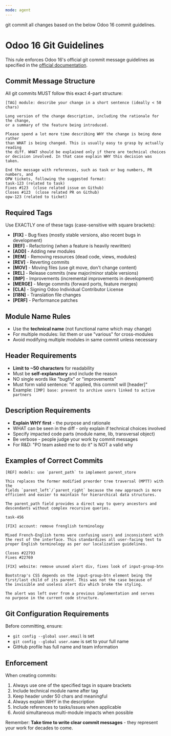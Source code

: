 ```yaml
---
mode: agent
---
```

git commit all changes based on the below Odoo 16 commit guidelines. 

# Odoo 16 Git Guidelines

This rule enforces Odoo 16's official git commit message guidelines as specified in the [official documentation](mdc:https:/www.odoo.com/documentation/16.0/contributing/development/git_guidelines.html).

## Commit Message Structure

All git commits MUST follow this exact 4-part structure:

```
[TAG] module: describe your change in a short sentence (ideally < 50 chars)

Long version of the change description, including the rationale for the change,
or a summary of the feature being introduced.

Please spend a lot more time describing WHY the change is being done rather
than WHAT is being changed. This is usually easy to grasp by actually reading
the diff. WHAT should be explained only if there are technical choices
or decision involved. In that case explain WHY this decision was taken.

End the message with references, such as task or bug numbers, PR numbers, and
OPW tickets, following the suggested format:
task-123 (related to task)
Fixes #123  (close related issue on Github)
Closes #123  (close related PR on Github)
opw-123 (related to ticket)
```

## Required Tags

Use EXACTLY one of these tags (case-sensitive with square brackets):

- **[FIX]** - Bug fixes (mostly stable versions, also recent bugs in development)
- **[REF]** - Refactoring (when a feature is heavily rewritten)
- **[ADD]** - Adding new modules
- **[REM]** - Removing resources (dead code, views, modules)
- **[REV]** - Reverting commits
- **[MOV]** - Moving files (use git move, don't change content)
- **[REL]** - Release commits (new major/minor stable versions)
- **[IMP]** - Improvements (incremental improvements in development)
- **[MERGE]** - Merge commits (forward ports, feature merges)
- **[CLA]** - Signing Odoo Individual Contributor License
- **[I18N]** - Translation file changes
- **[PERF]** - Performance patches

## Module Name Rules

- Use the **technical name** (not functional name which may change)
- For multiple modules: list them or use "various" for cross-modules
- Avoid modifying multiple modules in same commit unless necessary

## Header Requirements

- **Limit to ~50 characters** for readability
- Must be **self-explanatory** and include the reason
- NO single words like "bugfix" or "improvements"
- Must form valid sentence: "if applied, this commit will [header]"
- Example: `[IMP] base: prevent to archive users linked to active partners`

## Description Requirements

- **Explain WHY first** - the purpose and rationale
- WHAT can be seen in the diff - only explain if technical choices involved
- Specify impacted code parts (module name, lib, transversal object)
- Be verbose - people judge your work by commit messages
- For R&D: "PO team asked me to do it" is NOT a valid why

## Examples of Correct Commits

```
[REF] models: use `parent_path` to implement parent_store

This replaces the former modified preorder tree traversal (MPTT) with the
fields `parent_left`/`parent_right` because the new approach is more
efficient and easier to maintain for hierarchical data structures.

The parent_path field provides a direct way to query ancestors and
descendants without complex recursive queries.

task-456
```

```
[FIX] account: remove frenglish terminology

Mixed French-English terms were confusing users and inconsistent with
the rest of the interface. This standardizes all user-facing text to
proper English terminology as per our localization guidelines.

Closes #22793
Fixes #22769
```

```
[FIX] website: remove unused alert div, fixes look of input-group-btn

Bootstrap's CSS depends on the input-group-btn element being the
first/last child of its parent. This was not the case because of
the invisible and useless alert div which broke the styling.

The alert was left over from a previous implementation and serves
no purpose in the current code structure.
```

## Git Configuration Requirements

Before committing, ensure:
- `git config --global user.email` is set
- `git config --global user.name` is set to your full name
- GitHub profile has full name and team information

## Enforcement

When creating commits:
1. Always use one of the specified tags in square brackets
2. Include technical module name after tag
3. Keep header under 50 chars and meaningful
4. Always explain WHY in the description
5. Include references to tasks/issues when applicable
6. Avoid simultaneous multi-module impacts when possible

Remember: **Take time to write clear commit messages** - they represent your work for decades to come.
